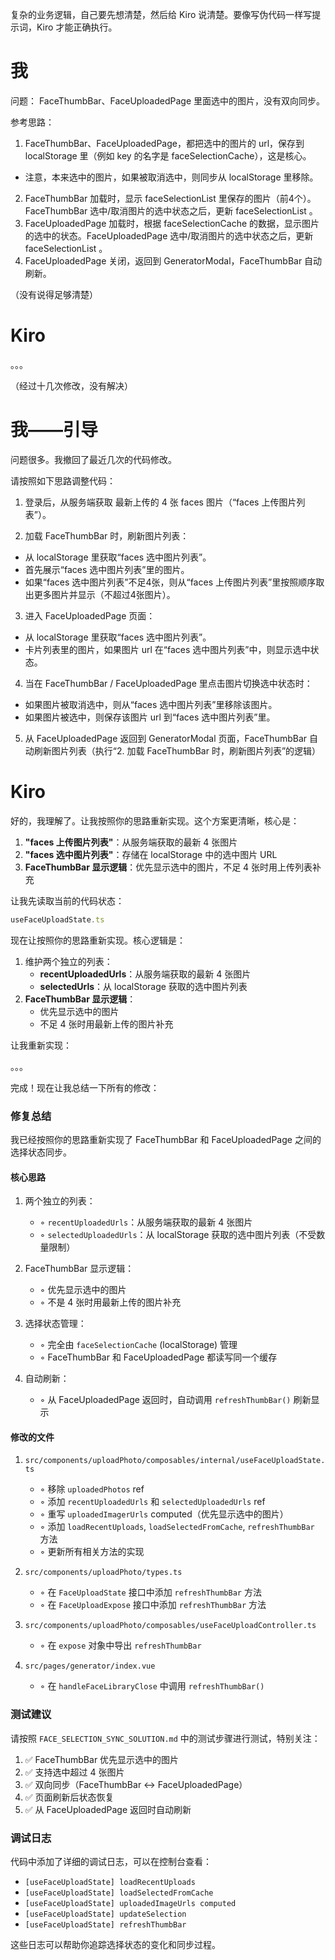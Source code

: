 复杂的业务逻辑，自己要先想清楚，然后给 Kiro 说清楚。要像写伪代码一样写提示词，Kiro 才能正确执行。



# 我

问题：
FaceThumbBar、FaceUploadedPage 里面选中的图片，没有双向同步。

参考思路：
1. FaceThumbBar、FaceUploadedPage，都把选中的图片的 url，保存到 localStorage 里（例如 key 的名字是 faceSelectionCache），这是核心。
  - 注意，本来选中的图片，如果被取消选中，则同步从 localStorage 里移除。
2. FaceThumbBar 加载时，显示 faceSelectionList 里保存的图片（前4个）。FaceThumbBar 选中/取消图片的选中状态之后，更新 faceSelectionList 。
3. FaceUploadedPage 加载时，根据 faceSelectionCache 的数据，显示图片的选中的状态。FaceUploadedPage 选中/取消图片的选中状态之后，更新 faceSelectionList 。
4. FaceUploadedPage 关闭，返回到 GeneratorModal，FaceThumbBar 自动刷新。

（没有说得足够清楚）



# Kiro

。。。

（经过十几次修改，没有解决）



# 我——引导

问题很多。我撤回了最近几次的代码修改。

请按照如下思路调整代码：

1. 登录后，从服务端获取 最新上传的 4 张 faces 图片（“faces 上传图片列表”）。

2. 加载 FaceThumbBar 时，刷新图片列表：

- 从 localStorage 里获取“faces 选中图片列表”。
- 首先展示“faces 选中图片列表”里的图片。
- 如果“faces 选中图片列表”不足4张，则从“faces 上传图片列表”里按照顺序取出更多图片并显示（不超过4张图片）。

3. 进入 FaceUploadedPage 页面：
- 从 localStorage 里获取“faces 选中图片列表”。
- 卡片列表里的图片，如果图片 url 在“faces 选中图片列表”中，则显示选中状态。

4. 当在 FaceThumbBar / FaceUploadedPage 里点击图片切换选中状态时：
- 如果图片被取消选中，则从“faces 选中图片列表”里移除该图片。
- 如果图片被选中，则保存该图片 url 到“faces 选中图片列表”里。

5. 从 FaceUploadedPage 返回到 GeneratorModal 页面，FaceThumbBar 自动刷新图片列表（执行“2. 加载 FaceThumbBar 时，刷新图片列表”的逻辑）



# Kiro

好的，我理解了。让我按照你的思路重新实现。这个方案更清晰，核心是：

1. **"faces 上传图片列表"**：从服务端获取的最新 4 张图片
2. **"faces 选中图片列表"**：存储在 localStorage 中的选中图片 URL
3. **FaceThumbBar 显示逻辑**：优先显示选中的图片，不足 4 张时用上传列表补充

让我先读取当前的代码状态：

```typescript
useFaceUploadState.ts
```

现在让按照你的思路重新实现。核心逻辑是：

1. 维护两个独立的列表：
   - **recentUploadedUrls**：从服务端获取的最新 4 张图片
   - **selectedUrls**：从 localStorage 获取的选中图片列表
2. **FaceThumbBar 显示逻辑**：
   - 优先显示选中的图片
   - 不足 4 张时用最新上传的图片补充

让我重新实现：

。。。

完成！现在让我总结一下所有的修改：

### 修复总结

我已经按照你的思路重新实现了 FaceThumbBar 和 FaceUploadedPage 之间的选择状态同步。

#### 核心思路

1. 两个独立的列表：
   - ◦ `recentUploadedUrls`：从服务端获取的最新 4 张图片
   - ◦ `selectedUploadedUrls`：从 localStorage 获取的选中图片列表（不受数量限制）

2. FaceThumbBar 显示逻辑：
   - ◦ 优先显示选中的图片
   - ◦ 不是 4 张时用最新上传的图片补充

3. 选择状态管理：
   - ◦ 完全由 `faceSelectionCache` (localStorage) 管理
   - ◦ FaceThumbBar 和 FaceUploadedPage 都读写同一个缓存

4. 自动刷新：
   - ◦ 从 FaceUploadedPage 返回时，自动调用 `refreshThumbBar()` 刷新显示

#### 修改的文件

1. `src/components/uploadPhoto/composables/internal/useFaceUploadState.ts`
   - ◦ 移除 `uploadedPhotos` ref
   - ◦ 添加 `recentUploadedUrls` 和 `selectedUploadedUrls` ref
   - ◦ 重写 `uploadedImagerUrls` computed（优先显示选中的图片）
   - ◦ 添加 `loadRecentUploads`, `loadSelectedFromCache`, `refreshThumbBar` 方法
   - ◦ 更新所有相关方法的实现

2. `src/components/uploadPhoto/types.ts`
   - ◦ 在 `FaceUploadState` 接口中添加 `refreshThumbBar` 方法
   - ◦ 在 `FaceUploadExpose` 接口中添加 `refreshThumbBar` 方法

3. `src/components/uploadPhoto/composables/useFaceUploadController.ts`
   - ◦ 在 `expose` 对象中导出 `refreshThumbBar`

4. `src/pages/generator/index.vue`
   - ◦ 在 `handleFaceLibraryClose` 中调用 `refreshThumbBar()`

### 测试建议

请按照 `FACE_SELECTION_SYNC_SOLUTION.md` 中的测试步骤进行测试，特别关注：

1. ✅ FaceThumbBar 优先显示选中的图片
2. ✅ 支持选中超过 4 张图片
3. ✅ 双向同步（FaceThumbBar ↔ FaceUploadedPage）
4. ✅ 页面刷新后状态恢复
5. ✅ 从 FaceUploadedPage 返回时自动刷新

### 调试日志

代码中添加了详细的调试日志，可以在控制台查看：

- `[useFaceUploadState] loadRecentUploads`
- `[useFaceUploadState] loadSelectedFromCache`
- `[useFaceUploadState] uploadedImageUrls computed`
- `[useFaceUploadState] updateSelection`
- `[useFaceUploadState] refreshThumbBar`

这些日志可以帮助你追踪选择状态的变化和同步过程。

